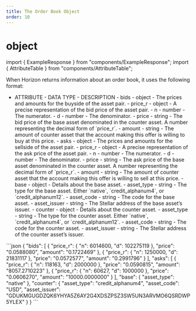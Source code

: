 ```yaml
---
title: The Order Book Object
order: 10
---
```


# object

import { ExampleResponse } from "components/ExampleResponse"; import { AttributeTable } from "components/AttributeTable";

When Horizon returns information about an order book, it uses the following format:

 - ATTRIBUTE - DATA TYPE - DESCRIPTION - bids - object - The prices and amounts for the buyside of the asset pair. - price\_r - object - A precise representation of the bid price of the asset pair. - n - number - The numerator. - d - number - The denominator. - price - string - The bid price of the base asset denominated in the counter asset. A number representing the decimal form of \`price\_r\`. - amount - string - The amount of counter asset that the account making this offer is willing to buy at this price. - asks - object - The prices and amounts for the sellside of the asset pair. - price\_r - object - A precise representation of the ask price of the asset pair. - n - number - The numerator. - d - number - The denominator. - price - string - The ask price of the base asset denominated in the counter asset. A number representing the decimal form of \`price\_r\`. - amount - string - The amount of counter asset that the account making this offer is willing to sell at this price. - base - object - Details about the base asset. - asset\_type - string - The type for the base asset. Either \`native\`, \`credit\_alphanum4\`, or \`credit\_alphanum12\`. - asset\_code - string - The code for the base asset. - asset\_issuer - string - The Stellar address of the base asset’s issuer. - counter - object - Details about the counter asset. - asset\_type - string - The type for the counter asset. Either \`native\`, \`credit\_alphanum4\`, or \`credit\_alphanum12\`. - asset\_code - string - The code for the counter asset. - asset\_issuer - string - The Stellar address of the counter asset’s issuer.

 \`\`\`json { "bids": \[ { "price\_r": { "n": 6014600, "d": 102275119 }, "price": "0.0588080", "amount": "0.1722469" }, { "price\_r": { "n": 1250000, "d": 21831117 }, "price": "0.0572577", "amount": "0.2991796" } \], "asks": \[ { "price\_r": { "n": 118163, "d": 2000000 }, "price": "0.0590815", "amount": "8057.2710223" }, { "price\_r": { "n": 60627, "d": 1000000 }, "price": "0.0606270", "amount": "10000.0000000" } \], "base": { "asset\_type": "native" }, "counter": { "asset\_type": "credit\_alphanum4", "asset\_code": "USD", "asset\_issuer": "GDUKMGUGDZQK6YHYA5Z6AY2G4XDSZPSZ3SW5UN3ARVMO6QSRDWP5YLEX" } } \`\`\`

